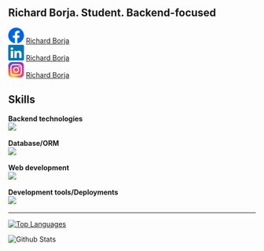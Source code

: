 ## Richard Borja. Student. Backend-focused

<div>
  <img src="https://raw.githubusercontent.com/CLorant/readme-social-icons/main/small/filled/facebook.svg" />
  <a href="https://www.facebook.com/richard.luyang.borja">Richard Borja</a>
</div>
<div style={display: flex; align-items: center; gap: 1rem;}>
  <img src="https://raw.githubusercontent.com/CLorant/readme-social-icons/main/small/filled/linkedin.svg" />
  <a href="https://www.linkedin.com/in/richard-luyang-borja">Richard Borja</a>
</div>
<div style={display: flex; align-items: center; gap: 1rem;}>
  <img src="https://raw.githubusercontent.com/CLorant/readme-social-icons/main/small/filled/instagram.svg" />
  <a href="https://www.instagram.com/richard.luyang.borja">Richard Borja</a>
</div>

## Skills

**Backend technologies**
<br/>
<img src="https://skillicons.dev/icons?i=typescript,express,nestjs&theme=dark" />

**Database/ORM**
<br/>
<img src="https://skillicons.dev/icons?i=mysql,postgres,redis,sqlite,prisma,supabase&theme=dark" />

**Web development**
<br/>
<img src="https://skillicons.dev/icons?i=react,nextjs,bootstrap,figma,sass,tailwind&theme=dark" />

**Development tools/Deployments**
<br/>
<img src="https://skillicons.dev/icons?i=neovim,bash,vercel,docker,git,postman&theme=dark" />


---

[![Top Languages](https://github-readme-stats.vercel.app/api/top-langs/?username=richardluyangborja&show_icons=true&hide_border=true&langs_count=14&hide=lua&exclude_repo=Mongo&layout=compact)](https://github.com/retsaeiouu)

<img alt="Github Stats" src="https://github-readme-stats.vercel.app/api?username=richardluyangborja&exclude_repo=Mongo&show=reviews,prs_merged,prs_merged_percentage&show_icons=true&hide_border=true" />
